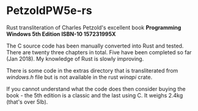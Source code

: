 # PetzoldPW5e-rs
Rust transliteration of Charles Petzold's excellent book **Programming Windows 5th Edition ISBN-10 157231995X**

The C source code has been manually converted into Rust and tested. There are twenty three chapters in total. Five have been completed so far (Jan 2018). My knowledge of Rust is slowly improving.

There is some code in the extras directory that is transliterated from *windows.h* file but is not available in the rust *winapi* crate.

If you cannot understand what the code does then consider buying the book - the 5th edition is a classic and the last using C. It weighs 2.4kg (that's over 5lb).
